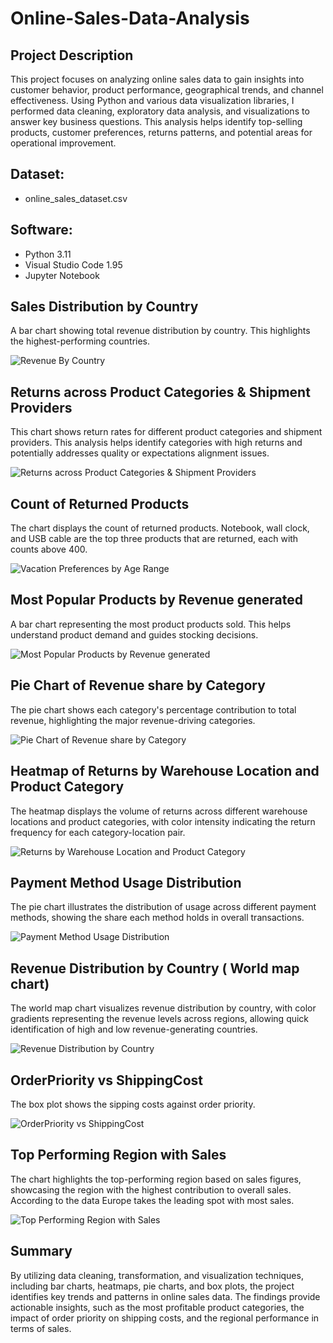 # Online-Sales-Data-Analysis

## Project Description 
This project focuses on analyzing online sales data to gain insights into customer behavior, product performance, geographical trends, and channel effectiveness. Using Python and various data visualization libraries, I performed data cleaning, exploratory data analysis, and visualizations to answer key business questions. This analysis helps identify top-selling products, customer preferences, returns patterns, and potential areas for operational improvement.

## Dataset:
- online_sales_dataset.csv

## Software:
- Python 3.11
- Visual Studio Code 1.95
- Jupyter Notebook

## Sales Distribution by Country
A bar chart showing total revenue distribution by country. This highlights the highest-performing countries.

![Revenue By Country](./Charts/Revenue%20By%20Country%20(Bar%20Chart).png)

## Returns across Product Categories & Shipment Providers
This chart shows return rates for different product categories and shipment providers. This analysis helps identify categories with high returns and potentially addresses quality or expectations alignment issues.

![Returns across Product Categories & Shipment Providers](./Charts/Returns%20Across%20Product%20Categories%20&%20Shipment%20Providers.png)

## Count of Returned Products
The chart displays the count of returned products. Notebook, wall clock, and USB cable are the top three products that are returned, each with counts above 400.

![Vacation Preferences by Age Range](./Charts/Count%20of%20Returned%20Products.png)

## Most Popular Products by Revenue generated
A bar chart representing the most product products sold. This helps understand product demand and guides stocking decisions.

![Most Popular Products by Revenue generated](./Charts/Most%20popular%20products%20by%20revenue%20generated.png)

## Pie Chart of Revenue share by Category
The pie chart shows each category's percentage contribution to total revenue, highlighting the major revenue-driving categories.

![Pie Chart of Revenue share by Category](./Charts/Pie%20chart%20of%20revenue%20share%20by%20category.png)

## Heatmap of Returns by Warehouse Location and Product Category
The heatmap displays the volume of returns across different warehouse locations and product categories, with color intensity indicating the return frequency for each category-location pair.

![Returns by Warehouse Location and Product Category](./Charts/Heatmap%20of%20Returns%20by%20Warehouse%20Location%20and%20Product%20Category.png)

## Payment Method Usage Distribution
The pie chart illustrates the distribution of usage across different payment methods, showing the share each method holds in overall transactions.

![Payment Method Usage Distribution](./Charts/Payment%20Method%20Usage%20Distribution.png)

##  Revenue Distribution by Country ( World map chart)
The world map chart visualizes revenue distribution by country, with color gradients representing the revenue levels across regions, allowing quick identification of high and low revenue-generating countries.

![Revenue Distribution by Country](./Charts/Revenue%20Distribution%20by%20Country.png)

## OrderPriority vs ShippingCost
The box plot shows the sipping costs against order priority.

![OrderPriority vs ShippingCost](./Charts/OrderPriority%20vs%20ShippingCost%20(Box%20Plot).png)

## Top Performing Region with Sales
The chart highlights the top-performing region based on sales figures, showcasing the region with the highest contribution to overall sales. According to the data Europe takes the leading spot with most sales.

![Top Performing Region with Sales](./Charts/Top%20Performing%20Region%20with%20Sales.png)

## Summary
By utilizing data cleaning, transformation, and visualization techniques, including bar charts, heatmaps, pie charts, and box plots, the project identifies key trends and patterns in online sales data. The findings provide actionable insights, such as the most profitable product categories, the impact of order priority on shipping costs, and the regional performance in terms of sales.

